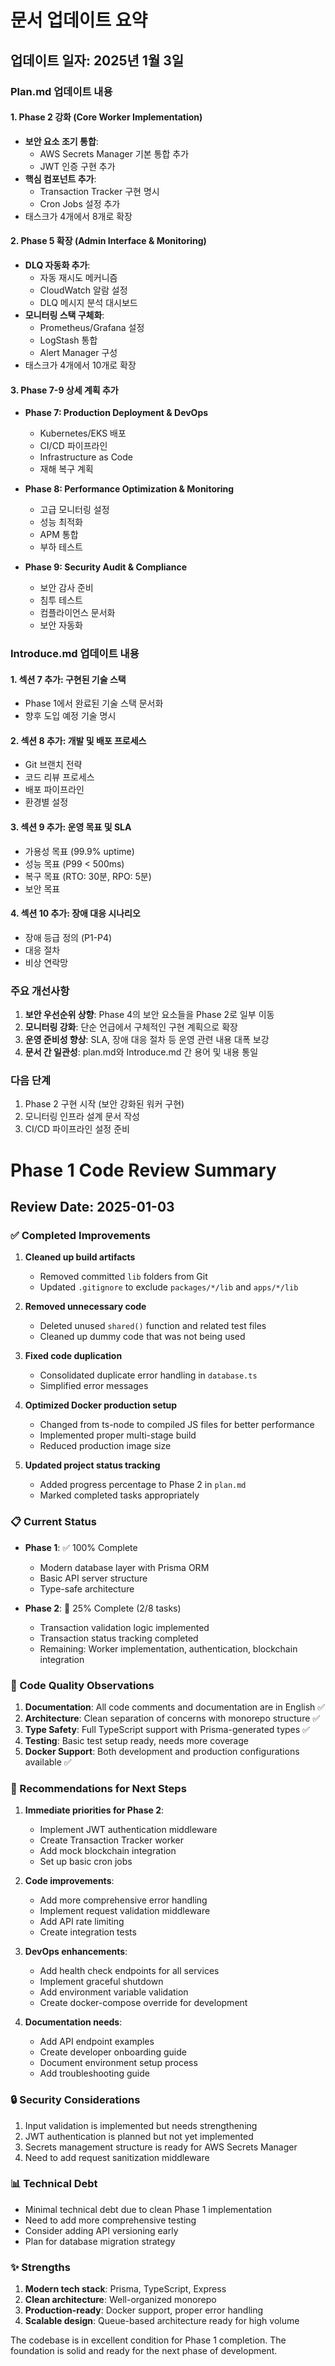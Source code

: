 # 문서 업데이트 요약

## 업데이트 일자: 2025년 1월 3일

### Plan.md 업데이트 내용

#### 1. Phase 2 강화 (Core Worker Implementation)
- **보안 요소 조기 통합**:
  - AWS Secrets Manager 기본 통합 추가
  - JWT 인증 구현 추가
- **핵심 컴포넌트 추가**:
  - Transaction Tracker 구현 명시
  - Cron Jobs 설정 추가
- 태스크가 4개에서 8개로 확장

#### 2. Phase 5 확장 (Admin Interface & Monitoring)
- **DLQ 자동화 추가**:
  - 자동 재시도 메커니즘
  - CloudWatch 알람 설정
  - DLQ 메시지 분석 대시보드
- **모니터링 스택 구체화**:
  - Prometheus/Grafana 설정
  - LogStash 통합
  - Alert Manager 구성
- 태스크가 4개에서 10개로 확장

#### 3. Phase 7-9 상세 계획 추가
- **Phase 7: Production Deployment & DevOps**
  - Kubernetes/EKS 배포
  - CI/CD 파이프라인
  - Infrastructure as Code
  - 재해 복구 계획

- **Phase 8: Performance Optimization & Monitoring**
  - 고급 모니터링 설정
  - 성능 최적화
  - APM 통합
  - 부하 테스트

- **Phase 9: Security Audit & Compliance**
  - 보안 감사 준비
  - 침투 테스트
  - 컴플라이언스 문서화
  - 보안 자동화

### Introduce.md 업데이트 내용

#### 1. 섹션 7 추가: 구현된 기술 스택
- Phase 1에서 완료된 기술 스택 문서화
- 향후 도입 예정 기술 명시

#### 2. 섹션 8 추가: 개발 및 배포 프로세스
- Git 브랜치 전략
- 코드 리뷰 프로세스
- 배포 파이프라인
- 환경별 설정

#### 3. 섹션 9 추가: 운영 목표 및 SLA
- 가용성 목표 (99.9% uptime)
- 성능 목표 (P99 < 500ms)
- 복구 목표 (RTO: 30분, RPO: 5분)
- 보안 목표

#### 4. 섹션 10 추가: 장애 대응 시나리오
- 장애 등급 정의 (P1-P4)
- 대응 절차
- 비상 연락망

### 주요 개선사항

1. **보안 우선순위 상향**: Phase 4의 보안 요소들을 Phase 2로 일부 이동
2. **모니터링 강화**: 단순 언급에서 구체적인 구현 계획으로 확장
3. **운영 준비성 향상**: SLA, 장애 대응 절차 등 운영 관련 내용 대폭 보강
4. **문서 간 일관성**: plan.md와 Introduce.md 간 용어 및 내용 통일

### 다음 단계

1. Phase 2 구현 시작 (보안 강화된 워커 구현)
2. 모니터링 인프라 설계 문서 작성
3. CI/CD 파이프라인 설정 준비

# Phase 1 Code Review Summary

## Review Date: 2025-01-03

### ✅ Completed Improvements

1. **Cleaned up build artifacts**
   - Removed committed `lib` folders from Git
   - Updated `.gitignore` to exclude `packages/*/lib` and `apps/*/lib`

2. **Removed unnecessary code**
   - Deleted unused `shared()` function and related test files
   - Cleaned up dummy code that was not being used

3. **Fixed code duplication**
   - Consolidated duplicate error handling in `database.ts`
   - Simplified error messages

4. **Optimized Docker production setup**
   - Changed from ts-node to compiled JS files for better performance
   - Implemented proper multi-stage build
   - Reduced production image size

5. **Updated project status tracking**
   - Added progress percentage to Phase 2 in `plan.md`
   - Marked completed tasks appropriately

### 📋 Current Status

- **Phase 1**: ✅ 100% Complete
  - Modern database layer with Prisma ORM
  - Basic API server structure
  - Type-safe architecture

- **Phase 2**: 🔄 25% Complete (2/8 tasks)
  - Transaction validation logic implemented
  - Transaction status tracking completed
  - Remaining: Worker implementation, authentication, blockchain integration

### 🎯 Code Quality Observations

1. **Documentation**: All code comments and documentation are in English ✅
2. **Architecture**: Clean separation of concerns with monorepo structure ✅
3. **Type Safety**: Full TypeScript support with Prisma-generated types ✅
4. **Testing**: Basic test setup ready, needs more coverage
5. **Docker Support**: Both development and production configurations available ✅

### 🚀 Recommendations for Next Steps

1. **Immediate priorities for Phase 2**:
   - Implement JWT authentication middleware
   - Create Transaction Tracker worker
   - Add mock blockchain integration
   - Set up basic cron jobs

2. **Code improvements**:
   - Add more comprehensive error handling
   - Implement request validation middleware
   - Add API rate limiting
   - Create integration tests

3. **DevOps enhancements**:
   - Add health check endpoints for all services
   - Implement graceful shutdown
   - Add environment variable validation
   - Create docker-compose override for development

4. **Documentation needs**:
   - Add API endpoint examples
   - Create developer onboarding guide
   - Document environment setup process
   - Add troubleshooting guide

### 🔒 Security Considerations

1. Input validation is implemented but needs strengthening
2. JWT authentication is planned but not yet implemented
3. Secrets management structure is ready for AWS Secrets Manager
4. Need to add request sanitization middleware

### 📊 Technical Debt

- Minimal technical debt due to clean Phase 1 implementation
- Need to add more comprehensive testing
- Consider adding API versioning early
- Plan for database migration strategy

### ✨ Strengths

1. **Modern tech stack**: Prisma, TypeScript, Express
2. **Clean architecture**: Well-organized monorepo
3. **Production-ready**: Docker support, proper error handling
4. **Scalable design**: Queue-based architecture ready for high volume

The codebase is in excellent condition for Phase 1 completion. The foundation is solid and ready for the next phase of development.